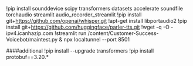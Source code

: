 !pip install sounddevice scipy transformers datasets accelerate soundfile torchaudio streamlit audio_recorder_streamlit
!pip install git+https://github.com/openai/whisper.git
!apt-get install libportaudio2
!pip install git+https://github.com/huggingface/parler-tts.git
!wget -q -O - ipv4.icanhazip.com
!streamlit run /content/Customer-Success-Voicebot/maintest.py & npx localtunnel --port 8501


####additional
!pip install --upgrade transformers
!pip install protobuf==3.20.*
